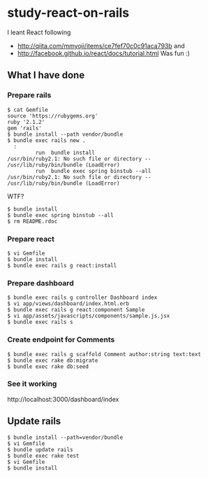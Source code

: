 # study-react-on-rails
I leant React following
- http://qiita.com/mmyoji/items/ce7fef70c0c91aca793b and
- http://facebook.github.io/react/docs/tutorial.html
Was fun :)

## What I have done
### Prepare rails
```
$ cat Gemfile
source 'https://rubygems.org'
ruby '2.1.2'
gem 'rails'
$ bundle install --path vendor/bundle
$ bundle exec rails new .
  :
         run  bundle install
/usr/bin/ruby2.1: No such file or directory -- /usr/lib/ruby/bin/bundle (LoadError)
         run  bundle exec spring binstub --all
/usr/bin/ruby2.1: No such file or directory -- /usr/lib/ruby/bin/bundle (LoadError)
```

WTF?

```
$ bundle install
$ bundle exec spring binstub --all
$ rm README.rdoc
```

### Prepare react
```
$ vi Gemfile
$ bundle install
$ bundle exec rails g react:install
```

### Prepare dashboard
```
$ bundle exec rails g controller Dashboard index
$ vi app/views/dashboard/index.html.erb
$ bundle exec rails g react:component Sample
$ vi app/assets/javascripts/components/sample.js.jsx
$ bundle exec rails s
```

### Create endpoint for Comments
```
$ bundle exec rails g scaffold Comment author:string text:text
$ bundle exec rake db:migrate
$ bundle exec rake db:seed
```

### See it working
http://localhost:3000/dashboard/index

## Update rails
```
$ bundle install --path=vendor/bundle
$ vi Gemfile
$ bundle update rails
$ bundle exec rake test
$ vi Gemfile
$ bundle install
```
